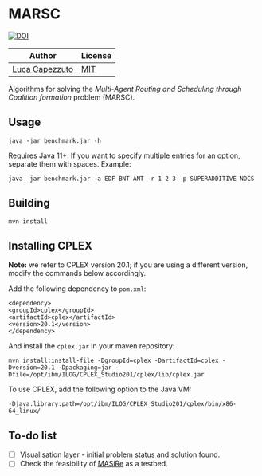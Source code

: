 # MARSC

[![DOI](https://zenodo.org/badge/362866832.svg)](https://zenodo.org/badge/latestdoi/362866832)

| **Author** | **License** |
|---|---|
| [Luca Capezzuto](https://lcpz.gitlab.io) | [MIT](https://opensource.org/licenses/MIT) |

Algorithms for solving the *Multi-Agent Routing and Scheduling through Coalition
formation* problem (MARSC).

## Usage

```shell
java -jar benchmark.jar -h
```

Requires Java 11+. If you want to specify multiple entries for an option, separate them with spaces. Example:

```shell
java -jar benchmark.jar -a EDF BNT ANT -r 1 2 3 -p SUPERADDITIVE NDCS
```

## Building

```shell
mvn install
```

## Installing CPLEX

**Note:** we refer to CPLEX version 20.1; if you are using a different version, modify the commands below accordingly.

Add the following dependency to `pom.xml`:

```
<dependency>
<groupId>cplex</groupId>
<artifactId>cplex</artifactId>
<version>20.1</version>
</dependency>
```

And install the `cplex.jar` in your maven repository:

```shell
mvn install:install-file -DgroupId=cplex -DartifactId=cplex -Dversion=20.1 -Dpackaging=jar -Dfile=/opt/ibm/ILOG/CPLEX_Studio201/cplex/lib/cplex.jar
```

To use CPLEX, add the following option to the Java VM:

```shell
-Djava.library.path=/opt/ibm/ILOG/CPLEX_Studio201/cplex/bin/x86-64_linux/
```

## To-do list

- [ ] Visualisation layer - initial problem status and solution found.
- [ ] Check the feasibility of [MASiRe](https://github.com/smart-pucrs/MASiRe) as a testbed.
